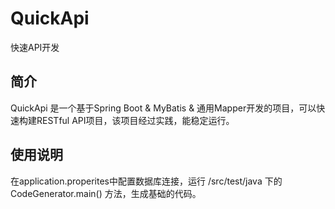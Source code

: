 # QuickApi
快速API开发

## 简介
QuickApi 是一个基于Spring Boot & MyBatis & 通用Mapper开发的项目，可以快速构建RESTful API项目，该项目经过实践，能稳定运行。

## 使用说明
在application.properites中配置数据库连接，运行 /src/test/java 下的 CodeGenerator.main() 方法，生成基础的代码。
